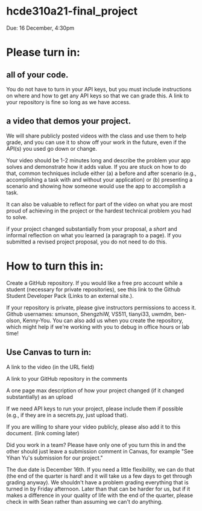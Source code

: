 # hcde310a21-final_project

Due: 16 December, 4:30pm

# Please turn in: 

## all of your code. 
You do not have to turn in your API keys, but you must include instructions on where and how to get any API keys so that we can grade this. A link to your repository is fine so long as we have access. 

## a video that demos your project. 
We will share publicly posted videos with the class and use them to help grade, and you can use it to show off your work in the future, even if the API(s) you used go down or change.

Your video should be 1-2 minutes long and describe the problem your app solves and demonstrate how it adds value. If you are stuck on how to do that, common techniques include either (a) a before and after scenario (e.g., accomplishing a task with and without your application) or (b) presenting a scenario and showing how someone would use the app to accomplish a task.

It can also be valuable to reflect for part of the video on what you are most proud of achieving in the project or the hardest technical problem you had to solve.

if your project changed substantially from your proposal, a *short* and informal reflection on what you learned (a paragraph to a page). If you submitted a revised project proposal, you do not need to do this.

# How to turn this in:
Create a GitHub repository. If you would like a free pro account while a student (necessary for private repositories), see this link to the Github Student Developer Pack (Links to an external site.). 

If your repository is private, please give instructors permissions to access it. Github usernames: smunson, ShengzhiW, VS511, tianyi33, uwmdm, ben-olson, Kenny-You. You can also add us when you create the repository, which might help if we're working with you to debug in office hours or lab time!

## Use Canvas to turn in:

A link to the video (in the URL field) 

A link to your GitHub repository in the comments

A one page max description of how your project changed (if it changed substantially) as an upload

If we need API keys to run your project, please include them if possible (e.g., if they are in a secrets.py, just upload that).

If you are willing to share your video publicly, please also add it to this document. (link coming later)

Did you work in a team? Please have only one of you turn this in and the other should just leave a submission comment in Canvas, for example "See Yihan Yu's submission for our project." 

The due date is December 16th. If you need a little flexibility, we can do that (the end of the quarter is hard! and it will take us a few days to get through grading anyway). We shouldn't have a problem grading everything that is turned in by Friday afternoon. Later than that can be harder for us, but if it makes a difference in your quality of life with the end of the quarter, please check in with Sean rather than assuming we can't do anything. 
